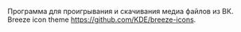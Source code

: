 Программа для проигрывания и скачивания медиа файлов из ВК.
Breeze icon theme https://github.com/KDE/breeze-icons.

